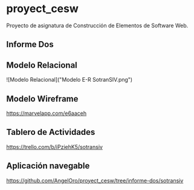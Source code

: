 # proyect_cesw
Proyecto de asignatura de Construcción de Elementos de Software Web.  

## Informe Dos

## Modelo Relacional
![Modelo Relacional]("Modelo E-R SotranSIV.png")

## Modelo Wireframe
https://marvelapp.com/e6aaceh

## Tablero de Actividades
https://trello.com/b/iPziehK5/sotransiv

## Aplicación navegable
https://github.com/AngelOro/proyect_cesw/tree/informe-dos/sotransiv


